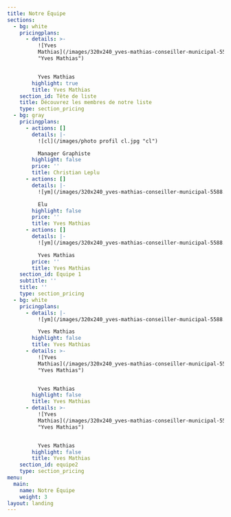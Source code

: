 ```yaml
---
title: Notre Équipe
sections:
  - bg: white
    pricingplans:
      - details: >-
          ![Yves
          Mathias](/images/320x240_yves-mathias-conseiller-municipal-5588.jpg
          "Yves Mathias")


          Yves Mathias
        highlight: true
        title: Yves Mathias
    section_id: Tête de liste
    title: Découvrez les membres de notre liste
    type: section_pricing
  - bg: gray
    pricingplans:
      - actions: []
        details: |-
          ![cl](/images/photo profil cl.jpg "cl")

          Manager Graphiste
        highlight: false
        price: ''
        title: Christian Leplu
      - actions: []
        details: |-
          ![ym](/images/320x240_yves-mathias-conseiller-municipal-5588.jpg "ym")

          Elu
        highlight: false
        price: ''
        title: Yves Mathias
      - actions: []
        details: |-
          ![ym](/images/320x240_yves-mathias-conseiller-municipal-5588.jpg "ym")

          Yves Mathias
        price: ''
        title: Yves Mathias
    section_id: Equipe 1
    subtitle: ''
    title: ''
    type: section_pricing
  - bg: white
    pricingplans:
      - details: |-
          ![ym](/images/320x240_yves-mathias-conseiller-municipal-5588.jpg "ym")

          Yves Mathias
        highlight: false
        title: Yves Mathias
      - details: >-
          ![Yves
          Mathias](/images/320x240_yves-mathias-conseiller-municipal-5588.jpg
          "Yves Mathias")


          Yves Mathias
        highlight: false
        title: Yves Mathias
      - details: >-
          ![Yves
          Mathias](/images/320x240_yves-mathias-conseiller-municipal-5588.jpg
          "Yves Mathias")


          Yves Mathias
        highlight: false
        title: Yves Mathias
    section_id: equipe2
    type: section_pricing
menu:
  main:
    name: Notre Équipe
    weight: 3
layout: landing
---
```


